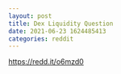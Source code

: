 ```yaml
--- 
layout: post 
title: Dex Liquidity Question 
date: 2021-06-23 1624485413 
categories: reddit 
--- 
```

https://redd.it/o6mzd0